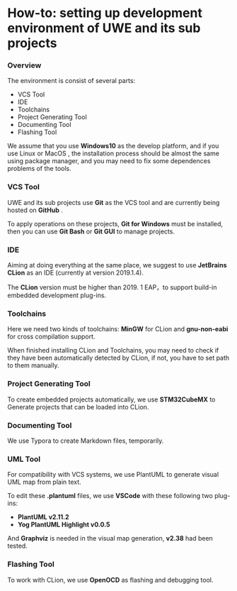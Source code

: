 # How-to: setting up development environment of UWE and its sub projects

### Overview

The environment  is consist of  several parts:

+ VCS Tool
+ IDE
+ Toolchains
+ Project Generating Tool
+ Documenting Tool
+ Flashing Tool

We assume that you use **Windows10** as the develop platform, and if you use Linux or MacOS , the installation process should be almost the same using package manager, and you may need to fix some dependences problems of the tools.



### VCS Tool

UWE and its sub projects use **Git** as the VCS tool and are currently being hosted on **GitHub** .

To apply operations on these projects, **Git for Windows** must be installed, then you can use **Git Bash** or **Git GUI** to manage projects.



### IDE

Aiming at doing everything at the same place, we suggest to use **JetBrains CLion** as an IDE (currently at version 2019.1.4).

The **CLion** version must be higher than 2019. 1 EAP，to support build-in embedded development plug-ins.



### Toolchains

Here we need two kinds of toolchains:  **MinGW** for CLion and **gnu-non-eabi** for cross compilation support.

When finished installing CLion and Toolchains, you may need to check if they have been automatically detected  by CLion, if not, you have to set path to them manually.



### Project Generating Tool

To create embedded projects automatically, we use **STM32CubeMX** to Generate projects that can be loaded into CLion.



### Documenting Tool

We use Typora to create Markdown files, temporarily.



### UML Tool

For compatibility with VCS systems, we use PlantUML to generate visual UML map from plain text.

To edit these **.plantuml** files, we use **VSCode** with these following two plug-ins:

+ **PlantUML v2.11.2**
+ **Yog PlantUML Highlight v0.0.5**

And **Graphviz** is needed in the visual map generation, **v2.38** had been tested.



### Flashing Tool

To work with CLion, we use **OpenOCD** as flashing and debugging tool.

